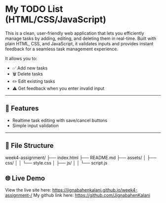 # My TODO List (HTML/CSS/JavaScript)

This is a clean, user-friendly web application that lets you efficiently manage tasks by adding, editing, and deleting them in real-time. Built with plain HTML, CSS, and JavaScript, it validates inputs and provides instant feedback for a seamless task management experience.

It allows you to:
- ✅ Add new tasks
- 🗑️ Delete tasks
- ✏️ Edit existing tasks
- ⚠️ Get feedback when you enter invalid input

---

## 🚀 Features

- Realtime task editing with save/cancel buttons
- Simple input validation

---

## 📁 File Structure
week4-assignment/ ├── index.html ├── README.md ├── assets/ │ ├── css/ │ │ └── style.css │ ├── js/ │ │ └── script.js


## 🌐 Live Demo

View the live site here: https://jignabahenkalani.github.io/week4-assignment-/
My github link here: https://github.com/JignabahenKalani


